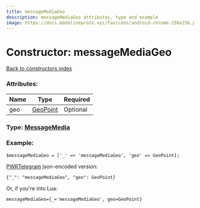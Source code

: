 ```yaml
---
title: messageMediaGeo
description: messageMediaGeo attributes, type and example
image: https://docs.madelineproto.xyz/favicons/android-chrome-256x256.png
---
```

# Constructor: messageMediaGeo  
[Back to constructors index](index.md)



### Attributes:

| Name     |    Type       | Required |
|----------|---------------|----------|
|geo|[GeoPoint](../types/GeoPoint.md) | Optional|



### Type: [MessageMedia](../types/MessageMedia.md)


### Example:

```
$messageMediaGeo = ['_' => 'messageMediaGeo', 'geo' => GeoPoint];
```  

[PWRTelegram](https://pwrtelegram.xyz) json-encoded version:

```
{"_": "messageMediaGeo", "geo": GeoPoint}
```


Or, if you're into Lua:  


```
messageMediaGeo={_='messageMediaGeo', geo=GeoPoint}

```


